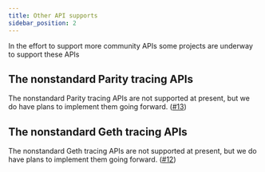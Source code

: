 ```yaml
---
title: Other API supports
sidebar_position: 2
---
```


In the effort to support more community APIs some projects are underway to support these APIs

## The nonstandard Parity tracing APIs

The nonstandard Parity tracing APIs are not supported at present, but we do have plans to implement them going forward. ([#13](https://github.com/infinity-swap/bitfinity-relayer/issues/13))

## The nonstandard Geth tracing APIs

The nonstandard Geth tracing APIs are not supported at present, but we do have plans to implement them going forward. ([#12](https://github.com/infinity-swap/bitfinity-relayer/issues/12))
